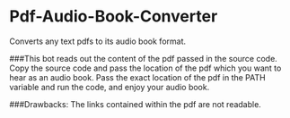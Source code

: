 # Pdf-Audio-Book-Converter
Converts any text pdfs to its audio book format.

###This bot reads out the content of the pdf passed in the source code. Copy the source code and pass the location of the pdf which you want to hear as an audio book. Pass the exact location of the pdf in the PATH variable and run the code, and enjoy your audio book.

###Drawbacks: The links contained within the pdf are not readable.
